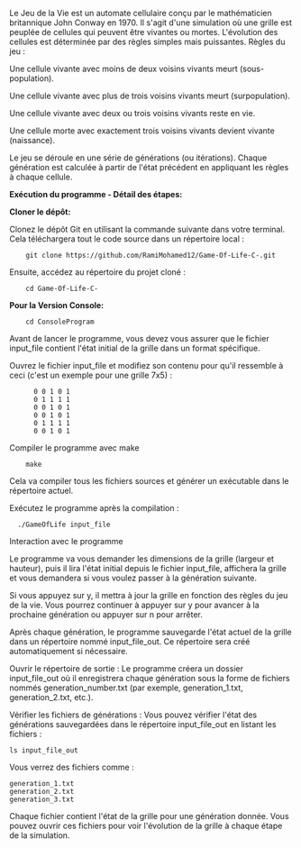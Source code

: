 Le Jeu de la Vie est un automate cellulaire conçu par le mathématicien britannique John Conway en 1970. Il s'agit d'une simulation où une grille est peuplée de cellules qui peuvent être vivantes ou mortes. L'évolution des cellules est déterminée par des règles simples mais puissantes. Règles du jeu :

Une cellule vivante avec moins de deux voisins vivants meurt (sous-population).

Une cellule vivante avec plus de trois voisins vivants meurt (surpopulation).

Une cellule vivante avec deux ou trois voisins vivants reste en vie.

Une cellule morte avec exactement trois voisins vivants devient vivante (naissance).

Le jeu se déroule en une série de générations (ou itérations). Chaque génération est calculée à partir de l'état précédent en appliquant les règles à chaque cellule.


**Exécution du programme - Détail des étapes:**

**Cloner le dépôt:**

Clonez le dépôt Git en utilisant la commande suivante dans votre terminal. Cela téléchargera tout le code source dans un répertoire local : 

        git clone https://github.com/RamiMohamed12/Game-Of-Life-C-.git

Ensuite, accédez au répertoire du projet cloné :

        cd Game-Of-Life-C-

**Pour la Version Console:** 

        cd ConsoleProgram

Avant de lancer le programme, vous devez vous assurer que le fichier input_file contient l'état initial de la grille dans un format spécifique. 

Ouvrez le fichier input_file et modifiez son contenu pour qu'il ressemble à ceci (c'est un exemple pour une grille 7x5) :

          0 0 1 0 1
          0 1 1 1 1
          0 0 1 0 1
          0 0 1 0 1
          0 1 1 1 1
          0 0 1 0 1

Compiler le programme avec make

        make 

Cela va compiler tous les fichiers sources et générer un exécutable dans le répertoire actuel.


Exécutez le programme après la compilation :

      ./GameOfLife input_file

Interaction avec le programme

Le programme va vous demander les dimensions de la grille (largeur et hauteur), puis il lira l'état initial depuis le fichier input_file, affichera la grille et vous demandera si vous voulez passer à la génération suivante.

Si vous appuyez sur y, il mettra à jour la grille en fonction des règles du jeu de la vie. Vous pourrez continuer à appuyer sur y pour avancer à la prochaine génération ou appuyer sur n pour arrêter.

Après chaque génération, le programme sauvegarde l'état actuel de la grille dans un répertoire nommé input_file_out. Ce répertoire sera créé automatiquement si nécessaire.

Ouvrir le répertoire de sortie : Le programme créera un dossier input_file_out où il enregistrera chaque génération sous la forme de fichiers nommés generation_number.txt (par exemple, generation_1.txt, generation_2.txt, etc.).

Vérifier les fichiers de générations : Vous pouvez vérifier l'état des générations sauvegardées dans le répertoire input_file_out en listant les fichiers :

    ls input_file_out

Vous verrez des fichiers comme :

    generation_1.txt
    generation_2.txt
    generation_3.txt

Chaque fichier contient l'état de la grille pour une génération donnée. Vous pouvez ouvrir ces fichiers pour voir l'évolution de la grille à chaque étape de la simulation.


